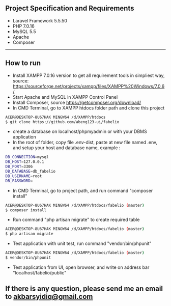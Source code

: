 Project Specification and Requirements
----
- Laravel Framework 5.5.50
- PHP 7.0.16
- MySQL 5.5
- Apache
- Composer
---------------
How to run
----
- Install XAMPP 7.0.16 version to get all requirement tools in simpliest way, source: https://sourceforge.net/projects/xampp/files/XAMPP%20Windows/7.0.6/
- Start Apache and MySQL in XAMPP Control Panel
- Install Composer, source https://getcomposer.org/download/
- In CMD Terminal, go to XAMPP htdocs folder path and clone this project
```bash
ACER@DESKTOP-8U67HAK MINGW64 /d/XAMPP/htdocs
$ git clone https://github.com/abeng123-ui/fabelio
```
- create a database on localhost/phpmyadmin or with your DBMS application
- In the root of folder, copy file .env-dist, paste at new file named .env, and setup your host and database name, example :
```bash
DB_CONNECTION=mysql
DB_HOST=127.0.0.1
DB_PORT=3306
DB_DATABASE=db_fabelio
DB_USERNAME=root
DB_PASSWORD=
```
- In CMD Terminal, go to project path, and run command "composer install"
```bash
ACER@DESKTOP-8U67HAK MINGW64 /d/XAMPP/htdocs/fabelio (master)
$ composer install
```
- Run command "php artisan migrate" to create required table
```bash
ACER@DESKTOP-8U67HAK MINGW64 /d/XAMPP/htdocs/fabelio (master)
$ php artisan migrate
```
- Test application with unit test, run command "vendor/bin/phpunit"
```bash
ACER@DESKTOP-8U67HAK MINGW64 /d/XAMPP/htdocs/fabelio (master)
$ vendor/bin/phpunit
```
- Test application from UI, open browser, and write on address bar "localhost/fabelio/public"

## If there is any question, please send me an email to akbarsyidiq@gmail.com
